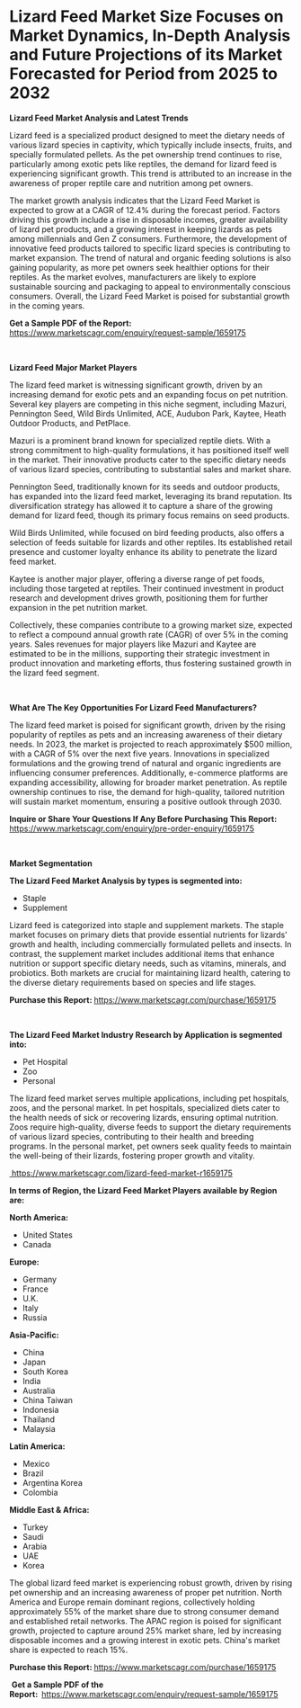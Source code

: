 <p><h1>Lizard Feed Market Size Focuses on Market Dynamics, In-Depth Analysis and Future Projections of its Market Forecasted for Period from 2025 to 2032</h1></p><p><strong>Lizard Feed Market Analysis and Latest Trends</strong></p>
<p><p>Lizard feed is a specialized product designed to meet the dietary needs of various lizard species in captivity, which typically include insects, fruits, and specially formulated pellets. As the pet ownership trend continues to rise, particularly among exotic pets like reptiles, the demand for lizard feed is experiencing significant growth. This trend is attributed to an increase in the awareness of proper reptile care and nutrition among pet owners.</p><p>The market growth analysis indicates that the Lizard Feed Market is expected to grow at a CAGR of 12.4% during the forecast period. Factors driving this growth include a rise in disposable incomes, greater availability of lizard pet products, and a growing interest in keeping lizards as pets among millennials and Gen Z consumers. Furthermore, the development of innovative feed products tailored to specific lizard species is contributing to market expansion. The trend of natural and organic feeding solutions is also gaining popularity, as more pet owners seek healthier options for their reptiles. As the market evolves, manufacturers are likely to explore sustainable sourcing and packaging to appeal to environmentally conscious consumers. Overall, the Lizard Feed Market is poised for substantial growth in the coming years.</p></p>
<p><strong>Get a Sample PDF of the Report:&nbsp;</strong> <a href="https://www.marketscagr.com/enquiry/request-sample/1659175?utm_campaign=3216&utm_medium=2&utm_source=Github&utm_content=ia&utm_term=15042025&utm_id=lizard-feed">https://www.marketscagr.com/enquiry/request-sample/1659175</a></p>
<p>&nbsp;</p>
<p><strong>Lizard Feed Major Market Players</strong></p>
<p><p>The lizard feed market is witnessing significant growth, driven by an increasing demand for exotic pets and an expanding focus on pet nutrition. Several key players are competing in this niche segment, including Mazuri, Pennington Seed, Wild Birds Unlimited, ACE, Audubon Park, Kaytee, Heath Outdoor Products, and PetPlace.</p><p>Mazuri is a prominent brand known for specialized reptile diets. With a strong commitment to high-quality formulations, it has positioned itself well in the market. Their innovative products cater to the specific dietary needs of various lizard species, contributing to substantial sales and market share.</p><p>Pennington Seed, traditionally known for its seeds and outdoor products, has expanded into the lizard feed market, leveraging its brand reputation. Its diversification strategy has allowed it to capture a share of the growing demand for lizard feed, though its primary focus remains on seed products.</p><p>Wild Birds Unlimited, while focused on bird feeding products, also offers a selection of feeds suitable for lizards and other reptiles. Its established retail presence and customer loyalty enhance its ability to penetrate the lizard feed market.</p><p>Kaytee is another major player, offering a diverse range of pet foods, including those targeted at reptiles. Their continued investment in product research and development drives growth, positioning them for further expansion in the pet nutrition market.</p><p>Collectively, these companies contribute to a growing market size, expected to reflect a compound annual growth rate (CAGR) of over 5% in the coming years. Sales revenues for major players like Mazuri and Kaytee are estimated to be in the millions, supporting their strategic investment in product innovation and marketing efforts, thus fostering sustained growth in the lizard feed segment.</p></p>
<p>&nbsp;</p>
<p><strong>What Are The Key Opportunities For Lizard Feed Manufacturers?</strong></p>
<p><p>The lizard feed market is poised for significant growth, driven by the rising popularity of reptiles as pets and an increasing awareness of their dietary needs. In 2023, the market is projected to reach approximately $500 million, with a CAGR of 5% over the next five years. Innovations in specialized formulations and the growing trend of natural and organic ingredients are influencing consumer preferences. Additionally, e-commerce platforms are expanding accessibility, allowing for broader market penetration. As reptile ownership continues to rise, the demand for high-quality, tailored nutrition will sustain market momentum, ensuring a positive outlook through 2030.</p></p>
<p><strong>Inquire or Share Your Questions If Any Before Purchasing This Report:</strong> <a href="https://www.marketscagr.com/enquiry/pre-order-enquiry/1659175?utm_campaign=3216&utm_medium=2&utm_source=Github&utm_content=ia&utm_term=15042025&utm_id=lizard-feed">https://www.marketscagr.com/enquiry/pre-order-enquiry/1659175</a></p>
<p>&nbsp;</p>
<p><strong>Market Segmentation</strong></p>
<p><strong>The Lizard Feed Market Analysis by types is segmented into:</strong></p>
<p><ul><li>Staple</li><li>Supplement</li></ul></p>
<p><p>Lizard feed is categorized into staple and supplement markets. The staple market focuses on primary diets that provide essential nutrients for lizards’ growth and health, including commercially formulated pellets and insects. In contrast, the supplement market includes additional items that enhance nutrition or support specific dietary needs, such as vitamins, minerals, and probiotics. Both markets are crucial for maintaining lizard health, catering to the diverse dietary requirements based on species and life stages.</p></p>
<p><strong>Purchase this Report:&nbsp;</strong><a href="https://www.marketscagr.com/purchase/1659175?utm_campaign=3216&utm_medium=2&utm_source=Github&utm_content=ia&utm_term=15042025&utm_id=lizard-feed">https://www.marketscagr.com/purchase/1659175</a></p>
<p>&nbsp;</p>
<p><strong>The Lizard Feed Market Industry Research by Application is segmented into:</strong></p>
<p><ul><li>Pet Hospital</li><li>Zoo</li><li>Personal</li></ul></p>
<p><p>The lizard feed market serves multiple applications, including pet hospitals, zoos, and the personal market. In pet hospitals, specialized diets cater to the health needs of sick or recovering lizards, ensuring optimal nutrition. Zoos require high-quality, diverse feeds to support the dietary requirements of various lizard species, contributing to their health and breeding programs. In the personal market, pet owners seek quality feeds to maintain the well-being of their lizards, fostering proper growth and vitality.</p></p>
<p><a href="https://www.marketscagr.com/lizard-feed-market-r1659175?utm_campaign=3216&utm_medium=2&utm_source=Github&utm_content=ia&utm_term=15042025&utm_id=lizard-feed">&nbsp;https://www.marketscagr.com/lizard-feed-market-r1659175</a></p>
<p><strong>In terms of Region, the Lizard Feed Market Players available by Region are:</strong></p>
<p>
    <p> <strong> North America: </strong>
        <ul>
            <li>United States</li>
            <li>Canada</li>
        </ul>
        </p> 
    <p> <strong> Europe: </strong>
        <ul>
            <li>Germany</li>
            <li>France</li>
            <li>U.K.</li>
            <li>Italy</li>
            <li>Russia</li>
        </ul>
        </p> 
    <p> <strong> Asia-Pacific: </strong>
        <ul>
            <li>China</li>
            <li>Japan</li>
            <li>South Korea</li>
            <li>India</li>
            <li>Australia</li>
            <li>China Taiwan</li>
            <li>Indonesia</li>
            <li>Thailand</li>
            <li>Malaysia</li>
        </ul>
        </p> 
    <p> <strong> Latin America: </strong>
        <ul>
            <li>Mexico</li>
            <li>Brazil</li>
            <li>Argentina Korea</li>
            <li>Colombia</li>
        </ul>
        </p> 
    <p> <strong> Middle East & Africa: </strong>
        <ul>
            <li>Turkey</li>
            <li>Saudi</li>
            <li>Arabia</li>
            <li>UAE</li>
            <li>Korea</li>
        </ul>
    </p>
    </p>
<p><p>The global lizard feed market is experiencing robust growth, driven by rising pet ownership and an increasing awareness of proper pet nutrition. North America and Europe remain dominant regions, collectively holding approximately 55% of the market share due to strong consumer demand and established retail networks. The APAC region is poised for significant growth, projected to capture around 25% market share, led by increasing disposable incomes and a growing interest in exotic pets. China's market share is expected to reach 15%.</p></p>
<p><strong>Purchase this Report: </strong><a href="https://www.marketscagr.com/purchase/1659175?utm_campaign=3216&utm_medium=2&utm_source=Github&utm_content=ia&utm_term=15042025&utm_id=lizard-feed">https://www.marketscagr.com/purchase/1659175</a></p>
<p>&nbsp;<strong>Get a Sample PDF of the Report:&nbsp;&nbsp;</strong><a href="https://www.marketscagr.com/enquiry/request-sample/1659175?utm_campaign=3216&utm_medium=2&utm_source=Github&utm_content=ia&utm_term=15042025&utm_id=lizard-feed">https://www.marketscagr.com/enquiry/request-sample/1659175</a></p>
<p><strong></strong></p>
<p><p></p><p></p><p></p></p>